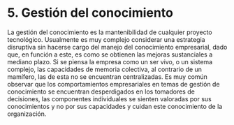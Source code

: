 # 5. Gestión del conocimiento

La gestión del conocimiento es la mantenibilidad de cualquier proyecto tecnológico. Usualmente es muy complejo considerar una estrategia disruptiva sin hacerse cargo del manejo del conocimiento empresarial, dado que, en función a este, es como se obtienen las mejoras sustanciales a mediano plazo. Si se piensa la empresa como un ser vivo, o un sistema complejo, las capacidades de memoria colectiva, al contrario de un mamífero, las de esta no se encuentran centralizadas. Es muy común observar que los comportamientos empresariales en temas de gestión de conocimiento se encuentran desperdigados en los tomadores de decisiones, las componentes individuales se sienten valoradas por sus conocimientos y no por sus capacidades y cuidan este conocimiento de la organización.

